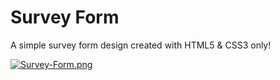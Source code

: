 # Survey Form

A simple survey form design created with HTML5 & CSS3 only!

[![Survey-Form.png](https://i.postimg.cc/k5HgpWJ6/Survey-Form.png)](https://postimg.cc/wthztysg)
